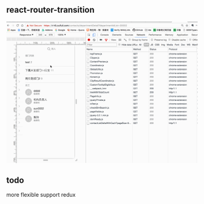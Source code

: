 ## react-router-transition

<img src="./examples/example.gif">


## todo
more flexible
support redux

